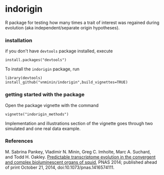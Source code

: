 # indorigin

R package for testing how many times a trait of interest was regained during evolution (aka independent/separate origin hypotheses).

### installation

if you don't have `devtools` package installed, execute

```
install.packages("devtools") 
```

To install the `indorigin` package, run

```
library(devtools)
install_github("vnminin/indorigin",build_vignettes=TRUE) 
```

### getting started with the package

Open the package vignette with the command

```
vignette("indorigin_methods")
```

Implementation and illustrations section of the vignette goes through two simulated and one real data example.

### References
M. Sabrina Pankey, Vladimir N. Minin, Greg C. Imholte, Marc A. Suchard, and Todd H. Oakley. [Predictable transcriptome evolution in the convergent and complex bioluminescent organs of squid](http://www.pnas.org/content/early/2014/10/21/1416574111), PNAS 2014; published ahead of print October 21, 2014, doi:10.1073/pnas.1416574111.


